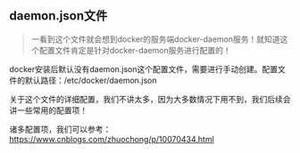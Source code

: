 ## daemon.json文件

> 一看到这个文件就会想到docker的服务端docker-daemon服务！就知道这个配置文件肯定是针对docker-daemon服务进行配置的！

docker安装后默认没有daemon.json这个配置文件，需要进行手动创建。配置文件的默认路径：/etc/docker/daemon.json



关于这个文件的详细配置，我们不讲太多，因为大多数情况下用不到，我们后续会讲一些常用的配置项！

诸多配置项，我们可以参考：https://www.cnblogs.com/zhuochong/p/10070434.html